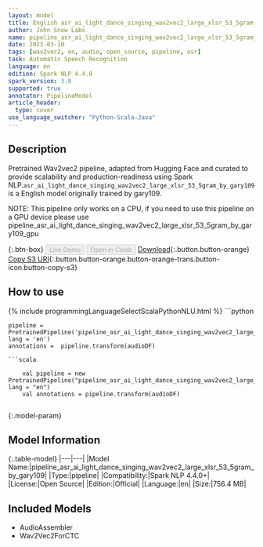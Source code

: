 ```yaml
---
layout: model
title: English asr_ai_light_dance_singing_wav2vec2_large_xlsr_53_5gram_by_gary109 TFWav2Vec2ForCTC from gary109
author: John Snow Labs
name: pipeline_asr_ai_light_dance_singing_wav2vec2_large_xlsr_53_5gram_by_gary109
date: 2023-03-10
tags: [wav2vec2, en, audio, open_source, pipeline, asr]
task: Automatic Speech Recognition
language: en
edition: Spark NLP 4.4.0
spark_version: 3.0
supported: true
annotator: PipelineModel
article_header:
  type: cover
use_language_switcher: "Python-Scala-Java"
---
```


## Description

Pretrained Wav2vec2  pipeline, adapted from Hugging Face and curated to provide scalability and production-readiness using Spark NLP.`asr_ai_light_dance_singing_wav2vec2_large_xlsr_53_5gram_by_gary109` is a English model originally trained by gary109.

NOTE: This pipeline only works on a CPU, if you need to use this pipeline on a GPU device please use pipeline_asr_ai_light_dance_singing_wav2vec2_large_xlsr_53_5gram_by_gary109_gpu

{:.btn-box}
<button class="button button-orange" disabled>Live Demo</button>
<button class="button button-orange" disabled>Open in Colab</button>
[Download](https://s3.amazonaws.com/auxdata.johnsnowlabs.com/public/models/pipeline_asr_ai_light_dance_singing_wav2vec2_large_xlsr_53_5gram_by_gary109_en_4.4.0_3.0_1678461392214.zip){:.button.button-orange}
[Copy S3 URI](s3://auxdata.johnsnowlabs.com/public/models/pipeline_asr_ai_light_dance_singing_wav2vec2_large_xlsr_53_5gram_by_gary109_en_4.4.0_3.0_1678461392214.zip){:.button.button-orange.button-orange-trans.button-icon.button-copy-s3}

## How to use



<div class="tabs-box" markdown="1">
{% include programmingLanguageSelectScalaPythonNLU.html %}
```python

    pipeline = PretrainedPipeline('pipeline_asr_ai_light_dance_singing_wav2vec2_large_xlsr_53_5gram_by_gary109', lang = 'en')
    annotations =  pipeline.transform(audioDF)
    
```
```scala

    val pipeline = new PretrainedPipeline("pipeline_asr_ai_light_dance_singing_wav2vec2_large_xlsr_53_5gram_by_gary109", lang = "en")
    val annotations = pipeline.transform(audioDF)
    
```
</div>

{:.model-param}
## Model Information

{:.table-model}
|---|---|
|Model Name:|pipeline_asr_ai_light_dance_singing_wav2vec2_large_xlsr_53_5gram_by_gary109|
|Type:|pipeline|
|Compatibility:|Spark NLP 4.4.0+|
|License:|Open Source|
|Edition:|Official|
|Language:|en|
|Size:|756.4 MB|

## Included Models

- AudioAssembler
- Wav2Vec2ForCTC